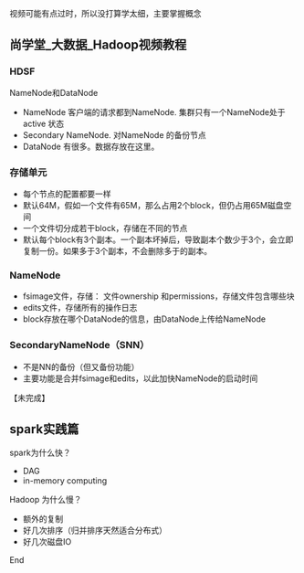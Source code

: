 
视频可能有点过时，所以没打算学太细，主要掌握概念


## 尚学堂_大数据_Hadoop视频教程
### HDSF
NameNode和DataNode
- NameNode 客户端的请求都到NameNode. 集群只有一个NameNode处于 active 状态
- Secondary NameNode. 对NameNode 的备份节点
- DataNode 有很多。数据存放在这里。

### 存储单元
- 每个节点的配置都要一样
- 默认64M，假如一个文件有65M，那么占用2个block，但仍占用65M磁盘空间
- 一个文件切分成若干block，存储在不同的节点
- 默认每个block有3个副本。一个副本坏掉后，导致副本个数少于3个，会立即复制一份。如果多于3个副本，不会删除多于的副本。

### NameNode
- fsimage文件，存储： 文件ownership 和permissions，存储文件包含哪些块
- edits文件，存储所有的操作日志
- block存放在哪个DataNode的信息，由DataNode上传给NameNode

### SecondaryNameNode（SNN）
- 不是NN的备份（但又备份功能）
- 主要功能是合并fsimage和edits，以此加快NameNode的启动时间


【未完成】

## spark实践篇
spark为什么快？
- DAG
- in-memory computing


Hadoop 为什么慢？  
- 额外的复制
- 好几次排序（归并排序天然适合分布式）
- 好几次磁盘IO








































































End
